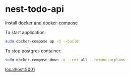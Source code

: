 # nest-todo-api

Install [docker and docker-compose](https://docs.docker.com/compose/install/)

To start application:

```bash
sudo docker-compose up -d --build
```

To stop postgres container:

```bash
sudo docker-compose down -v --rmi all --remove-orphans
```

[localhost:5001](http://localhost:5001)
